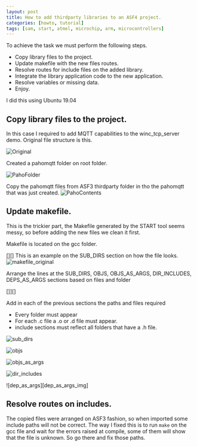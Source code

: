 ```yaml
---
layout: post
title: How to add thirdparty libraries to an ASF4 project.
categories: [howto, tutorial]
tags: [sam, start, atmel, microchip, arm, microcontrollers]
---
```


To achieve the task we must perform the following steps.

* Copy library files to the project.
* Update makefile with the new files routes.
* Resolve routes for include files on the added library.
* Integrate the library application code to the new application.
* Resolve variables or missing data.
* Enjoy.

I did this using Ubuntu 19.04

## Copy library files to the project.

In this case I required to add MQTT capabilities to the winc_tcp_server demo.
Original file structure is this.

![Original][Original_img]

Created a pahomqtt folder on root folder.

![PahoFolder][PahoFolder_img]

Copy the pahomqtt files from ASF3 thirdparty folder in tho the pahomqtt that was just created.
![PahoContents][PahoContents_img]

## Update makefile.

This is the trickier part, the Makefile generated by the START tool seems messy, so before adding the new files we clean it first. 

Makefile is located on the gcc folder.

[][]
This is an example on the SUB_DIRS section on how the file looks.
![makefile_original][makefile_ori_img]

Arrange the lines at the SUB_DIRS, OBJS, OBJS_AS_ARGS, DIR_INCLUDES, DEPS_AS_ARGS sections based on files and folder

[]][]

Add in each of the previous sections the paths and files required 
 * Every folder must appear
 * For each .c file a .o or .d file must appear.
 * include sections must reflect all folders that have a .h file.

![sub_dirs][sub_dirs_img]

![objs][objs_img]

![objs_as_args][objs_as_args_img]

![dir_includes][dir_includes_img]

![dep_as_args][dep_as_args_img]

## Resolve routes on includes.

The copied files were arranged on ASF3 fashion, so when imported some include paths will not be correct.
The way I fixed this is to run `make` on the gcc file and wait for the errors raised at compile, some of them will show that the file is unknown. So go there and fix those paths.




[Original_img]:/images/20200203-original-folders.png
[PahoFolder_img]:/images/20200203-paho-create.png
[PahoContents_img]:/images/20200203-paho-contents.png
[makefile_ori_img]:/images/20200203-makefile-original.png
[sub_dirs_img]:/images/20200203_sub_dirs.png
[objs_img]:/images/20200203_objs.png
[objs_as_args_img]:/images/20200203_dep_as_args.png
[dir_includes_img]:/images/20200203_dir_includes.png

